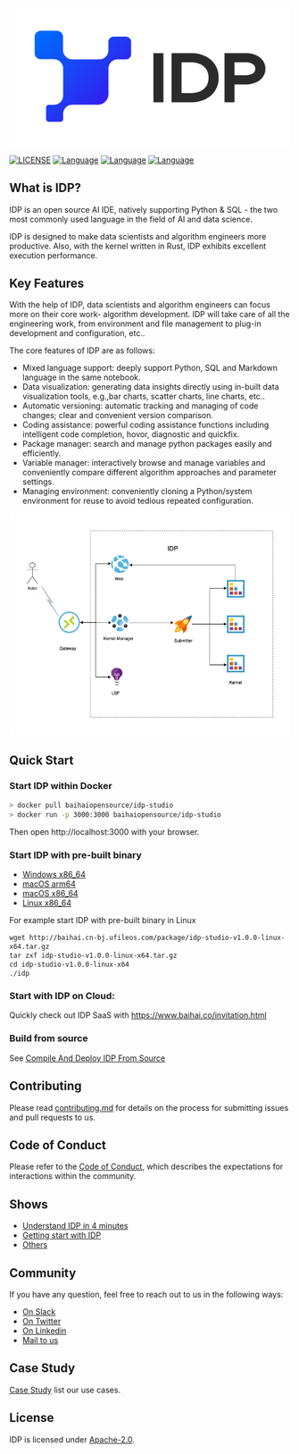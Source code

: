 ![](docs/logo_new.png)

[![LICENSE](https://img.shields.io/badge/licence-Apache%202.0-brightgreen)](https://github.com/BaihaiAI/IDP/blob/main/LICENSE)
[![Language](https://img.shields.io/badge/language-Rust-brightgreen)](https://www.rust-lang.org/)
[![Language](https://img.shields.io/badge/language-javascript-brightgreen)](https://www.javascript.com/)
[![Language](https://img.shields.io/badge/language-Python-brightgreen)](https://www.python.org/)


## What is IDP?

IDP is an open source AI IDE, natively supporting Python & SQL - the two most commonly used language in the field of AI and data science. 

IDP is designed to make data scientists and algorithm engineers more productive. Also, with the kernel written in Rust, IDP exhibits excellent execution performance.

## Key Features
With the help of IDP, data scientists and algorithm engineers can focus more on their core work- algorithm development. IDP will take care of all the engineering work, from environment and file management to plug-in development and configuration, etc..

The core features of IDP are as follows:
* Mixed language support: deeply support Python, SQL and Markdown language in the same notebook.
* Data visualization: generating data insights directly using in-built data visualization tools, e.g.,bar charts, scatter charts, line charts, etc..
* Automatic versioning: automatic tracking and managing of code changes; clear and convenient version comparison. 
* Coding assistance: powerful coding assistance functions including intelligent code completion, hovor, diagnostic and quickfix.
* Package manager: search and manage python packages easily and efficiently.
* Variable manager: interactively browse and manage variables and conveniently compare different algorithm approaches and parameter settings.
* Managing environment: conveniently cloning a Python/system environment for reuse to avoid tedious repeated configuration.


![](docs/open.png)

## Quick Start

### Start IDP within Docker
``` bash
> docker pull baihaiopensource/idp-studio
> docker run -p 3000:3000 baihaiopensource/idp-studio
```
Then open http://localhost:3000 with your browser.

### Start IDP with pre-built binary

- [Windows x86_64](http://baihai.cn-bj.ufileos.com/package/idp-studio-v1.0.0-win-x64.tar.gz)
- [macOS arm64](http://baihai.cn-bj.ufileos.com/package/idp-studio-v1.0.0-darwin-arm64.tar.gz)
- [macOS x86_64](http://baihai.cn-bj.ufileos.com/package/idp-studio-v1.0.0-darwin-x64.tar.gz)
- [Linux x86_64](http://baihai.cn-bj.ufileos.com/package/idp-studio-v1.0.0-linux-x64.tar.gz)

For example start IDP with pre-built binary in Linux

```
wget http://baihai.cn-bj.ufileos.com/package/idp-studio-v1.0.0-linux-x64.tar.gz
tar zxf idp-studio-v1.0.0-linux-x64.tar.gz
cd idp-studio-v1.0.0-linux-x64
./idp
```

### Start with IDP on Cloud:
Quickly check out IDP SaaS with <https://www.baihai.co/invitation.html>

### Build from source
See [Compile And Deploy IDP From Source](/docs/compile-deploy-from-source.md)


## Contributing
Please read [contributing.md](/docs/contributing.md) for details on the process for submitting issues and pull requests to us.

## Code of Conduct
Please refer to the [Code of Conduct](/docs/code-of-conduct.md), which describes the expectations for interactions within the community.


## Shows
- [Understand IDP in 4 minutes](https://www.bilibili.com/video/BV1Ja411o7to/?spm_id_from=333.337.search-card.all.click)
- [Getting start with IDP](https://www.bilibili.com/video/BV1Qa411f7as/?spm_id_from=333.337.search-card.all.click)
- [Others](https://space.bilibili.com/1227589642)

## Community
If you have any question, feel free to reach out to us in the following ways:
 - [On Slack](https://join.slack.com/t/idp-tjo1834/shared_invite/zt-1kee8cd8x-iNZ0rvwClRfx7sLgmmKKyg)
 - [On Twitter](https://twitter.com/baihaiAI)
 - [On Linkedin](https://www.linkedin.com/company/80179567/admin/)
 - [Mail to us](https://baihai.co/contactus.html)


## Case Study
[Case Study](https://www.baihai.co/case.html) list our use cases.

## License
IDP is licensed under [Apache-2.0](LICENSE).
